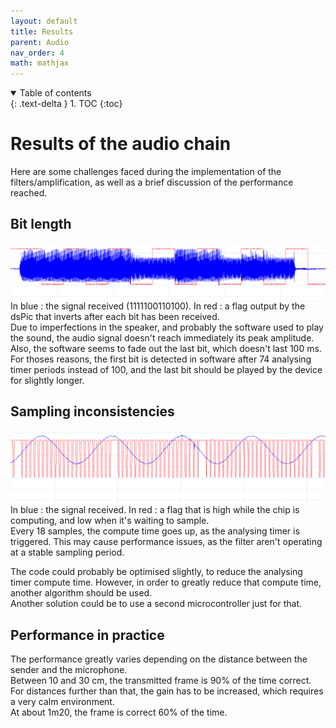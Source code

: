 ```yaml
---
layout: default
title: Results
parent: Audio
nav_order: 4
math: mathjax
---
```


<details open markdown="block">
  <summary>
    Table of contents
  </summary>
  {: .text-delta }
1. TOC
{:toc}
</details>

# Results of the audio chain

Here are some challenges faced during the implementation of the filters/amplification, as well as a brief discussion of the performance reached.  

## Bit length

![image](../assets/images/audio/signal_bits.png)  
In blue : the signal received (1111100110100). In red : a flag output by the dsPic that inverts after each bit has been received.  
Due to imperfections in the speaker, and probably the software used to play the sound, the audio signal doesn't reach immediately its peak amplitude.
Also, the software seems to fade out the last bit, which doesn't last 100 ms. For thoses reasons, the first bit is detected in software after 74 analysing timer periods instead of 100, and the last bit should be played by the device for slightly longer.  

## Sampling inconsistencies

![image](../assets/images/audio/signal_echantillons.png)  
In blue : the signal received. In red : a flag that is high while the chip is computing, and low when it's waiting to sample.  
Every 18 samples, the compute time goes up, as the analysing timer is triggered. This may cause performance issues, as the filter aren't operating at a stable sampling period.  

The code could probably be optimised slightly, to reduce the analysing timer compute time. However, in order to greatly reduce that compute time, another algorithm should be used.  
Another solution could be to use a second microcontroller just for that.

## Performance in practice

The performance greatly varies depending on the distance between the sender and the microphone.  
Between 10 and 30 cm, the transmitted frame is 90% of the time correct.  
For distances further than that, the gain has to be increased, which requires a very calm environment.  
At about 1m20, the frame is correct 60% of the time.